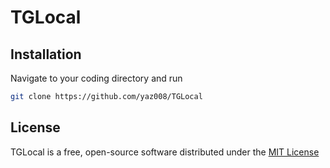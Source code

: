 # TGLocal

## Installation

Navigate to your coding directory and run

```sh
git clone https://github.com/yaz008/TGLocal
```

## License

TGLocal is a free, open-source software distributed under the [MIT License](LICENSE.txt)
